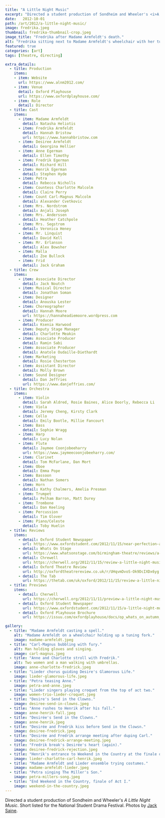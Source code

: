 ```yaml
---
title: "A Little Night Music"
excerpt: "Directed a student production of Sondheim and Wheeler's <i>A Little Night Music</i> at the Oxford Playhouse."
date:   2012-10-01
path: /art/2012/a-little-night-music/
image: fredrika.jpeg
thumbnail: fredrika-thumbnail-crop.jpeg
image_title: "Fredrika after Madame Armfeldt's death."
alt: "Fredrika sitting next to Madame Armfeldt's wheelchair with her tuning fork."
featured: true
categories: [art]
tags: [theatre, directing]

extra_details:
  - title: Production
    items:
    - item: Website
      url: https://www.alnm2012.com/
    - item: Venue
      detail: Oxford Playhouse
      url: https://www.oxfordplayhouse.com/
    - item: Role
      detail: Director
  - title: Cast
    items:
      - item: Madame Armfeldt
        detail: Natasha Heliotis
      - item: Fredrika Armfeldt
        detail: Hannah Bristow
        url: https://www.hannahbristow.com
      - item: Desiree Armfeldt
        detail: Georgina Hellier
      - item: Anne Egerman
        detail: Ellen Timothy
      - item: Fredrik Egerman
        detail: Richard Hill
      - item: Henrik Egerman
        detail: Stephen Hyde
      - item: Petra
        detail: Rebecca Nicholls
      - item: Countess Charlotte Malcolm
        detail: Claire Perry
      - item: Count Carl-Magnus Malcolm
        detail: Alexander Cvetkovic
      - item: Mrs. Nordstrom
        detail: Anjali Joseph
      - item: Mrs. Anderssen
        detail: Heather Catchpole
      - item: Mrs. Segstrom
        detail: Veronica Heney
      - item: Mr. Linquist
        detail: David Kell
      - item: Mr. Erlanson
        detail: Alex Bowsher
      - item: Malla
        detail: Zoe Bullock
      - item: Frid
        detail: Jack Graham
  - title: Crew
    items:
      - item: Associate Director
        detail: Jack Noutch
      - item: Musical Director
        detail: Jonathan Soman
      - item: Designer
        detail: Anouska Lester
      - item: Choreographer
        detail: Hannah Moore
        url: https://hannaheadiemoore.wordpress.com
      - item: Producer
        detail: Ksenia Harwood
      - item: Deputy Stage Manager
        detail: Charlotte Meakin 
      - item: Associate Producer
        detail: Ramin Sabi
      - item: Associate Producer
        detail: Anatole Oudaille-Diethardt
      - item: Marketing
        detail: Rosie Chesterton
      - item: Assistant Director
        detail: Molly Brown
      - item: Sound Designer
        detail: Dan Jeffries
        url: https://www.danjeffries.com/
  - title: Orchestra
    items:
      - item: Violin
        detail: Sarah Aldred, Rosie Baines, Alice Doorly, Rebecca Li
      - item: Viola
        detail: Jeremy Cheng, Kirsty Clark
      - item: Cello
        detail: Emily Bootle, Millie Fancourt
      - item: Bass
        detail: Sophie Wragg
      - item: Harp
        detail: Lucy Nolan
      - item: Flute
        detail: Jaymee Coonjobeeharry
        url: https://www.jaymeecoonjobeeharry.com/
      - item: Clarinet
        detail: Tom McFarlane, Dan Mort
      - item: Oboe
        detail: Emma Pope
      - item: Bassoon
        detail: Nathan Somers
      - item: Horn
        detail: Kathy Chalmers, Amelia Presman
      - item: Trumpet
        detail: Pelham Barron, Matt Durey
      - item: Trombone
        detail: Dan Keeling
      - item: Percussion
        detail: Tim Glover
      - item: Piano/Celeste
        detail: Toby Huelin
  - title: Reviews
    items:
      - detail: Oxford Student Newspaper
        url: https://www.oxfordstudent.com/2012/11/15/near-perfection-a-little-night-music-oxford-playhouse/
      - detail: Whats On Stage
        url: https://www.whatsonstage.com/birmingham-theatre/reviews/a-little-night-music-oxford-playhouse_2032.html
      - detail: Chrewell
        url: https://cherwell.org/2012/11/15/review-a-little-night-music/
      - detail: Oxford Theatre Review
        url: http://oxfordtheatrereview.co.uk/r/UHqvmDvoS-Ok9DcIXDx6yg
      - detail: The Tab
        url: https://thetab.com/uk/oxford/2012/11/15/review-a-little-night-music-2263
  - title: Previews
    items:
      - detail: Cherwell
        url: https://cherwell.org/2012/11/11/preview-a-little-night-music/
      - detail: Oxford Student Newspaper
        url: https://www.oxfordstudent.com/2012/11/15/a-little-night-music-preview/
      - detail: Oxford Playhouse Brochure
        url: https://issuu.com/oxfordplayhouse/docs/op_whats_on_autumn_2012

gallery:
  - title: "Madame Armfeldt casting a spell."
    alt: "Madame Armfeldt on a wheelchair holding up a tuning fork."
    image: madame-armfeldt.jpeg
  - title: "Carl-Magnus bubbling with fury."
    alt: Man holding gloves and singing.
    image: carl-magnus.jpeg
  - title: "Anne and Charlotte stroll with Fredrik."
    alt: Two women and a man walking with umbrellas.
    image: anne-charlotte-fredrick.jpeg
  - title: "Lieder chorus guiding Desire's Glamorous Life."
    image: lieder-glamorous-life.jpeg
  - title: "Petra teasing Anne."
    image: petra-and-anne.jpeg
  - title: "Lieder singers playing croquet from the top of act two."
    image: women-trio-lieder-croquet.jpeg
  - title: "Desire's Send in the Clowns."
    image: desiree-send-in-clowns.jpeg
  - title: "Anne rushes to Henrik after his fall."
    image: anne-henrik-fall.jpeg
  - title: "Desirée's Send in the Clowns."
    image: anne-henrik.jpeg
  - title: "Desirée and Fredrik kiss before Send in the Clowsn."
    image: desiree-fredrick.jpeg
  - title: "Desirée and Fredrik arrange meeting after duping Carl."
    image: desiree-fredrick-arrange-meeting.jpeg
  - title: "Fredrik break's Desirée's heart (again)."
    image: desiree-fredrick-rejection.jpeg
  - title: "Henrik's entrance to Weekend in the Country at the finale of Act I."
    image: lieder-charlotte-carl-henrik.jpeg
  - title: "Madame Armfeldt and Lieder ensemble trying costumes."
    image: madame-armfeldt-lieder.jpeg
  - title: "Petra singing The Miller's Son."
    image: petra-millers-song.jpeg
  - title: "End Weekend in the Country, finale of Act I."
    image: weekend-in-the-country.jpeg
---
```

Directed a student production of Sondheim and Wheeler's *A Little Night
Music*. Short listed for the National Student Drama Festival. Photos by
[Jack Saine](https://jacksain.com/pictures/).

<!-- `youtube: https://www.youtube.com/watch?v=kysXoCtU8O4` -->
